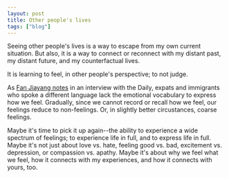```yaml
---
layout: post
title: Other people's lives
tags: ["blog"]
---
```


Seeing other people's lives is a way to escape from my own current situation. But also, it is a way to connect or reconnect with my distant past, my distant future, and my counterfactual lives. 

It is learning to feel, in other people's perspective; to not judge. 

As [Fan Jiayang notes](https://www.nytimes.com/2020/04/10/podcasts/the-daily/racism-chinese-coronavirus-asian-americans.html) in an interview with the Daily, expats and immigrants who spoke a different language lack the emotional vocabulary to express how we feel. Gradually, since we cannot record or recall how we feel, our feelings reduce to non-feelings. Or, in slightly better circustances, coarse feelings. 

Maybe it's time to pick it up again--the ability to experience a wide spectrum of feelings; to experience life in full, and to express life in full. Maybe it's not just about love vs. hate, feeling good vs. bad, excitement vs. depression, or compassion vs. apathy. Maybe it's about why we feel what we feel, how it connects with my experiences, and how it connects with yours, too. 

